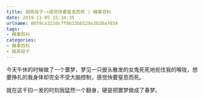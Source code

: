 ```yaml
---
title: 搞笑段子->感觉快要窒息而死 | 糗事百科
date: 2019-11-05 15:34:35
urlname: 0659ca322dc7f0b33bb529a3b26a7034
tags: 
- 糗事百科
categories:
- 糗事百科
- 搞笑段子
---
```

今天午休的时候做了一个噩梦，梦见一只披头散发的女鬼死死地扼住我的喉咙，想要挣扎的我身体却完全不受大脑控制，感觉快要窒息而死。

就在这千钧一发的时刻我猛然一个翻身，硬是把噩梦做成了春梦。


